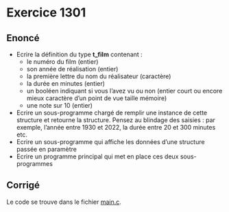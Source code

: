 # Exercice 1301

## Enoncé

- Ecrire la définition du type **t_film** contenant :
    - le numéro du film (entier)
    - son année de réalisation (entier)
    - la première lettre du nom du réalisateur (caractère)
    - la durée en minutes (entier)
    - un booléen indiquant si vous l’avez vu ou non (entier court ou encore mieux caractère d’un point de vue taille mémoire)
    - une note sur 10 (entier)
- Ecrire un sous-programme chargé de remplir une instance de cette structure et retourne la structure. Pensez au blindage des saisies : par exemple, l’année entre 1930 et 2022, la durée entre 20 et 300 minutes etc.
- Ecrire un sous-programme qui affiche les données d’une structure passée en paramètre
- Ecrire un programme principal qui met en place ces deux sous-programmes

## Corrigé

Le code se trouve dans le fichier [main.c](../code/main.c).